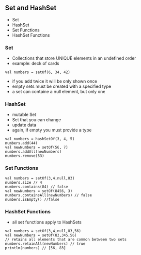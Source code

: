 ## Set and HashSet
- Set
- HashSet
- Set Functions
- HashSet Functions

### Set
- Collections that store UNIQUE elements in an undefined order
- example: deck of cards
```
val numbers = setOf(6, 34, 42)
```
- if you add twice it will be only shown once
- empty sets must be created with a specified type
- a set can containe a null element, but only one

### HashSet
- mutable Set
- Set that you can change
- update data
- again, if empty you must provide a type
```
val numbers = hashSetOf(3, 4, 5)
numbers.add(44)
val newNumbers = setOf(56, 7)
numbers.addAll(newNumbers)
numbers.remove(53)
```

### Set Functions
```
val numbers = setOf(3,4,null,83)
numbers.size // 4
numbers.contains(84) // false
val newNumbers = setOf(8456, 3)
numbers.containsAll(newNumbers) // false
numbers.isEmpty() //false
```

### HashSet Functions
- all set functions apply to HashSets
```
val numbers = setOf(3,4,null,83,56)
val newNumbers = setOf(83,345,56)
// retains all elements that are common between two sets
numbers.retainAll(newNumbers) // true
println(numbers) // [56, 83]
```

